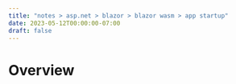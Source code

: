 ```yaml
---
title: "notes > asp.net > blazor > blazor wasm > app startup"
date: 2023-05-12T00:00:00-07:00
draft: false
---
```


<style>
    r { color: Red }
    o { color: Orange }
    g { color: Green }
</style>

# Overview



